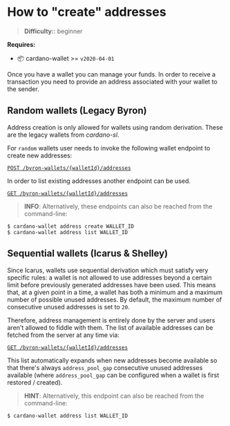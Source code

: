 How to "create" addresses
=========================

> **Difficulty:**:  beginner

**Requires:**
- 📦 cardano-wallet >= `v2020-04-01`

Once you have a wallet you can manage your funds. In order to receive a transaction you need to provide an address associated with your wallet to the sender.

## Random wallets (Legacy Byron)

Address creation is only allowed for wallets using random derivation. These are the legacy wallets from _cardano-sl_.

For `random` wallets user needs to invoke the following wallet endpoint to create new addresses:

[`POST /byron-wallets/{walletId}/addresses`](https://input-output-hk.github.io/cardano-wallet/api/edge/#operation/createAddress)

In order to list existing addresses another endpoint can be used.

[`GET /byron-wallets/{walletId}/addresses`](https://input-output-hk.github.io/cardano-wallet/api/edge/#operation/listByronAddresses)


> **INFO**:
Alternatively, these endpoints can also be reached from the command-line:

```
$ cardano-wallet address create WALLET_ID
$ cardano-wallet address list WALLET_ID
```

## Sequential wallets (Icarus & Shelley)

Since Icarus, wallets use sequential derivation which must satisfy very specific rules: a wallet is not allowed to use addresses beyond a certain limit before previously generated addresses have been used. This means that, at a given point in a time, a wallet has both a minimum and a maximum number of possible unused addresses. By default, the maximum number of consecutive unused addresses is set to `20`.

Therefore, address management is entirely done by the server and users aren't allowed to fiddle with them. The list of available addresses can be fetched from the server at any time via:

[`GET /byron-wallets/{walletId}/addresses`](https://input-output-hk.github.io/cardano-wallet/api/edge/#operation/listByronAddresses)

This list automatically expands when new addresses become available so that there's always `address_pool_gap` consecutive unused addresses available (where `address_pool_gap` can be configured when a wallet is first restored / created).

> **HINT**:  Alternatively, this endpoint can also be reached from the command-line:

```
$ cardano-wallet address list WALLET_ID
```
